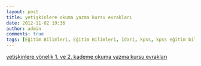 ```yaml
---
layout: post
title: yetişkinlere okuma yazma kursu evrakları
date: 2012-11-02 19:36
author: admin
comments: true
tags: [Eğitim Bilimleri, Eğitim Bilimleri, İdari, kpss, kpss eğitim bilimleri]
---
```

<a href="http://egitimvaktim.com/dosyalar/2012/11/OKUMA-YAZMA.zip">yetişkinlere yönelik 1. ve 2. kademe okuma yazma kursu evrakları</a>
